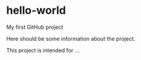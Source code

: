 # hello-world
My first GitHub project

Here should be some information about the project.

This project is intended for ...
